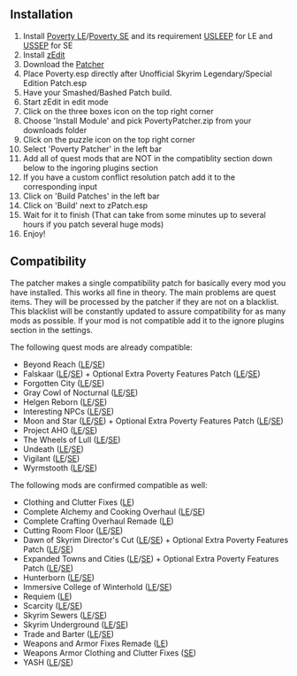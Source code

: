 ## Installation
1. Install [Poverty LE](https://www.nexusmods.com/skyrim/mods/96891)/[Poverty SE](https://www.nexusmods.com/skyrimspecialedition/mods/24712) and its requirement [USLEEP](https://www.nexusmods.com/skyrim/mods/71214) for LE and [USSEP](https://www.nexusmods.com/skyrimspecialedition/mods/266) for SE
2. Install [zEdit](https://github.com/z-edit/zedit/releases)
3. Download the [Patcher](https://github.com/Elscrux/Poverty-by-evrymetul-Automated-xEdit-zEdit-Patcher/releases)
4. Place Poverty.esp directly after Unofficial Skyrim Legendary/Special Edition Patch.esp
5. Have your Smashed/Bashed Patch build.
6. Start zEdit in edit mode
7. Click on the three boxes icon on the top right corner
8. Choose 'Install Module' and pick PovertyPatcher.zip from your downloads folder
9. Click on the puzzle icon on the top right corner
10. Select 'Poverty Patcher' in the left bar
11. Add all of quest mods that are NOT in the compatiblity section down below to the ingoring plugins section
12. If you have a custom conflict resolution patch add it to the corresponding input
13. Click on 'Build Patches' in the left bar
14. Click on 'Build' next to zPatch.esp
15. Wait for it to finish (That can take from some minutes up to several hours if you patch several huge mods)
16. Enjoy!

## Compatibility
The patcher makes a single compatibility patch for basically every mod you have installed. This works all fine in theory.
The main problems are quest items. They will be processed by the patcher if they are not on a blacklist.
This blacklist will be constantly updated to assure compatibility for as many mods as possible.
If your mod is not compatible add it to the ignore plugins section in the settings.

The following quest mods are already compatible:

* Beyond Reach ([LE](https://www.nexusmods.com/skyrim/mods/48467/)/[SE](https://www.nexusmods.com/skyrimspecialedition/mods/3008))
* Falskaar ([LE](https://www.nexusmods.com/skyrim/mods/37994/)/[SE](https://www.nexusmods.com/skyrimspecialedition/mods/2057)) + Optional Extra Poverty Features Patch ([LE](https://www.nexusmods.com/skyrim/mods/96891?tab=files)/[SE](https://www.nexusmods.com/skyrimspecialedition/mods/24712?tab=files))
* Forgotten City ([LE](https://www.nexusmods.com/skyrim/mods/70219)/[SE](https://www.nexusmods.com/skyrimspecialedition/mods/1179/))
* Gray Cowl of Nocturnal ([LE](https://www.nexusmods.com/skyrim/mods/64651)/[SE](https://www.nexusmods.com/skyrimspecialedition/mods/4509))
* Helgen Reborn ([LE](https://www.nexusmods.com/skyrim/mods/35841)/[SE](https://www.nexusmods.com/skyrimspecialedition/mods/5673))
* Interesting NPCs ([LE](https://www.nexusmods.com/skyrim/mods/8429/)/[SE](https://www.nexusmods.com/skyrimspecialedition/mods/29194/))
* Moon and Star ([LE](https://www.nexusmods.com/skyrim/mods/52397)/[SE](https://www.nexusmods.com/skyrimspecialedition/mods/4301)) + Optional Extra Poverty Features Patch ([LE](https://www.nexusmods.com/skyrim/mods/96891?tab=files)/[SE](https://www.nexusmods.com/skyrimspecialedition/mods/24712?tab=files))
* Project AHO ([LE](https://www.nexusmods.com/skyrim/mods/90276/)/[SE](https://www.nexusmods.com/skyrimspecialedition/mods/15996))
* The Wheels of Lull ([LE](https://www.nexusmods.com/skyrim/mods/58672)/[SE](https://www.nexusmods.com/skyrimspecialedition/mods/748))
* Undeath ([LE](https://www.nexusmods.com/skyrim/mods/40607)/[SE](https://www.nexusmods.com/skyrimspecialedition/mods/6180))
* Vigilant ([LE](https://www.nexusmods.com/skyrim/mods/67103/)/[SE](https://www.nexusmods.com/skyrimspecialedition/mods/11849))
* Wyrmstooth ([LE](https://archive.org/details/Wyrmstooth1.17B)/[SE](https://archive.org/details/Wyrmstooth1.17BSSE))

The following mods are confirmed compatible as well:
* Clothing and Clutter Fixes ([LE](https://www.nexusmods.com/skyrim/mods/43053))
* Complete Alchemy and Cooking Overhaul ([LE](https://www.nexusmods.com/skyrim/mods/69306)/[SE](https://www.nexusmods.com/skyrimspecialedition/mods/19924))
* Complete Crafting Overhaul Remade ([LE](https://www.nexusmods.com/skyrim/mods/49791))
* Cutting Room Floor ([LE](https://www.nexusmods.com/skyrim/mods/47327)/[SE](https://www.nexusmods.com/skyrimspecialedition/mods/276/))
* Dawn of Skyrim Director's Cut ([LE](https://www.nexusmods.com/skyrim/mods/77794)/[SE](https://www.nexusmods.com/skyrimspecialedition/mods/9074)) + Optional Extra Poverty Features Patch ([LE](https://www.nexusmods.com/skyrim/mods/96891?tab=files)/[SE](https://www.nexusmods.com/skyrimspecialedition/mods/24712?tab=files))
* Expanded Towns and Cities ([LE](https://www.nexusmods.com/skyrim/mods/13608)/[SE](https://www.nexusmods.com/skyrimspecialedition/mods/13552)) + Optional Extra Poverty Features Patch ([LE](https://www.nexusmods.com/skyrim/mods/96891?tab=files)/[SE](https://www.nexusmods.com/skyrimspecialedition/mods/24712?tab=files))
* Hunterborn ([LE](https://www.nexusmods.com/skyrim/mods/33201/)/[SE](https://www.nexusmods.com/skyrimspecialedition/mods/7900))
* Immersive College of Winterhold ([LE](https://www.nexusmods.com/skyrim/mods/36849)/[SE](https://www.nexusmods.com/skyrimspecialedition/mods/17004))
* Requiem ([LE](https://www.nexusmods.com/skyrim/mods/19281))
* Scarcity ([LE](https://www.nexusmods.com/skyrim/mods/49496/)/[SE](https://www.nexusmods.com/skyrimspecialedition/mods/8647))
* Skyrim Sewers ([LE](https://www.nexusmods.com/skyrim/mods/14351)/[SE](https://www.nexusmods.com/skyrimspecialedition/mods/9320?tab=files))
* Skyrim Underground ([LE](https://www.nexusmods.com/skyrim/mods/75004)/[SE](https://www.nexusmods.com/skyrimspecialedition/mods/131/))
* Trade and Barter ([LE](https://www.nexusmods.com/skyrim/mods/34612)/[SE](https://www.nexusmods.com/skyrimspecialedition/mods/23081))
* Weapons and Armor Fixes Remade ([LE](https://www.nexusmods.com/skyrim/mods/34093))
* Weapons Armor Clothing and Clutter Fixes ([SE](https://www.nexusmods.com/skyrimspecialedition/mods/18994))
* YASH ([LE](https://www.nexusmods.com/skyrim/mods/32562)/[SE](https://www.nexusmods.com/skyrimspecialedition/mods/2430))
